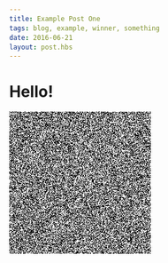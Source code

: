 ```yaml
---
title: Example Post One
tags: blog, example, winner, something
date: 2016-06-21
layout: post.hbs
---
```


# Hello!
![](random.png)

